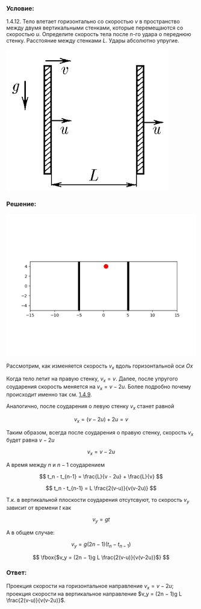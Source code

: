###  Условие:

$1.4.12.$ Тело влетает горизонтально со скоростью $v$ в пространство между двумя вертикальными стенками, которые перемещаются со скоростью $u$. Определите скорость тела после $n$-го удара о переднюю стенку. Расстояние между стенками $L$. Удары абсолютно упругие.

![ К задаче $1.4.12$ |432x376, 31%](../../img/1.4.12/statement.png)

###  Решение:

![ Анимация движения |640x480, 59%](../../img/1.4.12/animation.gif)

Рассмотрим, как изменяется скорость $v_x$ вдоль горизонтальной оси $Ox$

Когда тело летит на правую стенку, $v_x = v$. Далее, после упругого соударения скорость меняется на $v_x = v - 2u$. Более подробно почему происходит именно так см. [1.4.9](../1.4.9).

Аналогично, после соударения о левую стенку $v_x$ станет равной

$$
v_x = (v - 2u) + 2u = v
$$

Таким образом, всегда после соударения о правую стенку, скорость $v_x$ будет равна $v - 2u$

$$
v_x = v - 2u
$$

А время между $n$ и $n-1$ соударением

$$
t_n - t_{n-1} = \frac{L}{v - 2u} + \frac{L}{v}
$$

$$
t_n - t_{n-1} = L \frac{2(v-u)}{v(v-2u)}
$$

Т.к. в вертикальной плоскости соударения отсутсвуют, то скорость $v_y$ зависит от времени $t$ как

$$
v_y = gt
$$

А в общем случае:

$$
v_y = g(2n-1)(t_n - t_{n-1})
$$

$$
\fbox{$v_y = (2n − 1)g L \frac{2(v-u)}{v(v-2u)}$}
$$

###  Ответ:

Проекция скорости на горизонтальное направление $v_x = v −2u$; проекция скорости на вертикальное направление $v_y = (2n − 1)g L \frac{2(v-u)}{v(v-2u)}$.